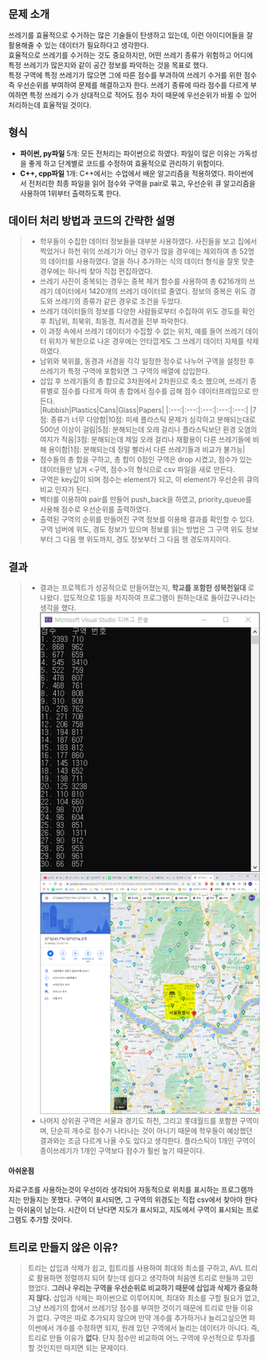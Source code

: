 ## 문제 소개
쓰레기를 효율적으로 수거하는 많은 기술들이 탄생하고 있는데, 이런 아이디어들을 잘 활용해줄 수 있는 데이터가 필요하다고 생각한다.   
효율적으로 쓰레기를 수거하는 것도 중요하지만, 어떤 쓰레기 종류가 위험하고 어디에 특정 쓰레기가 많은지와 같이 공간 정보를 파악하는 것을 목표로 했다.   
특정 구역에 특정 쓰레기가 많으면 그에 따른 점수를 부과하여 쓰레기 수거를 위한 점수 즉 우선순위를 부여하여 문제를 해결하고자 한다.
쓰레기 종류에 따라 점수를 다르게 부여하면 특정 쓰레기 수가 상대적으로 적어도 점수 차이 때문에 우선순위가 바뀔 수 있어 처리하는데 효율적일 것이다. 
## 형식
- __파이썬, py파일__ 5개: 모든 전처리는 파이썬으로 하였다. 파일이 많은 이유는 가독성을 좋게 하고 단계별로 코드를 수정하여 효율적으로 관리하기 위함이다.
- __C++, cpp파일__ 1개: C++에서는 수업에서 배운 알고리즘을 적용하였다. 파이썬에서 전처리한 최종 파일을 읽어 점수와 구역을 pair로 묶고, 우선순위 큐 알고리즘을 사용하여 1위부터 출력하도록 한다.
## 데이터 처리 방법과 코드의 간략한 설명
> - 학우들이 수집한 데이터 정보들을 대부분 사용하였다. 사진들을 보고 집에서 찍었거나 하천 위의 쓰레기가 아닌 경우가 많을 경우에는 제외하여 총 52명의 데이터를 사용하였다. 열을 하나 추가하는 식의 데이터 형식을 잘못 맞춘 경우에는 하나씩 찾아 직접 편집하였다.
> - 쓰레기 사진이 중복되는 경우는 중복 제거 함수를 사용하여 총 6216개의 쓰레기 데이터에서 1420개의 쓰레기 데이터로 줄였다. 정보의 중복은 위도 경도와 쓰레기의 종류가 같은 경우로 조건을 두었다. 
> - 쓰레기 데이터들의 정보를 다양한 사람들로부터 수집하여 위도 경도를 확인 후 최남위, 최북위, 최동경, 최서경을 전부 파악한다.   
> - 이 과정 속에서 쓰레기 데이터가 수집할 수 없는 위치, 예를 들어 쓰레기 데이터 위치가 북한으로 나온 경우에는 안타깝게도 그 쓰레기 데이터 자체를 삭제하였다.   
> - 남위와 북위를, 동경과 서경을 각각 일정한 정수로 나누어 구역을 설정한 후 쓰레기가 특정 구역에 포함되면 그 구역의 배열에 삽입한다.   
> - 삽입 후 쓰레기들의 총 합으로 3차원에서 2차원으로 축소 했으며, 쓰레기 종류별로 점수를 다르게 하여 총 합에서 점수를 곱해 점수 데이터프레임으로 만든다.   
|Rubbish|Plastics|Cans|Glass|Papers|
|:---:|:---:|:---:|:---:|:---:|
|7점: 종류가 너무 다양함|10점: 미세 플라스틱 문제가 심각하고 분해되는대로 500년 이상이 걸림|5점: 분해되는데 오래 걸리나 플라스틱보단 환경 오염의 여지가 적음|3점: 분해되는데 제일 오래 걸리나 재활용이 다른 쓰레기들에 비해 용이함|1점: 분해되는데 정말 빨라서 다른 쓰레기들과 비교가 불가능|   
> - 점수들의 총 합을 구하고, 총 합이 0점인 구역은 drop 시켰고, 점수가 있는 데이터들만 남겨 <구역, 점수>의 형식으로 csv 파일을 새로 만든다.   
> - 구역은 key값이 되며 점수는 element가 되고, 이 element가 우선순위 큐의 비교 인자가 된다. 
> - 벡터를 이용하여 pair를 만들어 push_back을 하였고, priority_queue를 사용해 점수로 우선순위를 출력하였다.
> - 출력된 구역의 순위를 만들어진 구역 정보를 이용해 결과를 확인할 수 있다. 구역 넘버에 위도, 경도 정보가 있으며 정보를 읽는 방법은 그 구역 위도 정보부터 그 다음 행 위도까지, 경도 정보부터 그 다음 행 경도까지이다. 

## 결과
> - 결과는 프로젝트가 성공적으로 만들어졌는지, __학교를 포함한 성북천일대__ 로 나왔다. 압도적으로 1등을 차지하여 프로그램이 원하는대로 돌아갔구나라는 생각을 했다.   
> ![debug](result1.PNG)   
> ![Real result](결과.PNG)   
> - 나머지 상위권 구역은 서울과 경기도 하천, 그리고 롯데월드를 포함한 구역이며, 단순히 개수로 점수가 나타나는 것이 아니기 때문에 학우들이 예상했던 결과와는 조금 다르게 나올 수도 있다고 생각한다. 플라스틱이 1개인 구역이 종이쓰레기가 1개인 구역보다 점수가 훨씬 높기 때문이다.

#### 아쉬운점 
자료구조를 사용하는것이 우선이라 생각되어 자동적으로 위치를 표시하는 프로그램까지는 만들지는 못했다. 구역이 표시되면, 그 구역의 위경도는 직접 csv에서 찾아야 한다는 아쉬움이 남는다. 시간이 더 난다면 지도가 표시되고, 지도에서 구역이 표시되는 프로그램도 추가할 것이다. 

## 트리로 만들지 않은 이유?
> 트리는 삽입과 삭제가 쉽고, 힙트리를 사용하여 최대와 최소를 구하고, AVL 트리로 활용하면 정렬까지 되어 찾는데 쉽다고 생각하여 처음엔 트리로 만들까 고민했었다.
> __그러나 우리는 구역을 우선순위로 비교하기 때문에 삽입과 삭제가 중요하지 않다.__ 삽입과 삭제는 파이썬으로 이루어지며, 최대와 최소를 구할 필요가 없고, 그냥 쓰레기의 합에서 쓰레기당 점수를 부여한 것이기 때문에 트리로 만들 이유가 없다. 구역은 따로 추가되지 않으며 만약 개수를 추가하거나 늘리고싶으면 파이썬에서 개수를 수정하면 되지, 원래 있던 구역에서 늘리는 데이터가 아니다. 
> 즉, 트리로 만들 이유가 __없다__. 단지 점수만 비교하여 어느 구역에 우선적으로 투자를 할 것인지만 따지면 되는 문제이다.

